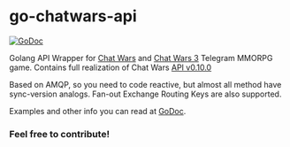 # go-chatwars-api
[![GoDoc](https://godoc.org/github.com/L11R/go-chatwars-api?status.svg)](https://godoc.org/github.com/L11R/go-chatwars-api)

Golang API Wrapper for [Chat Wars](https://t.me/chtwrsbot?start=979a3c77aed04054b0d5e282114d9555) and [Chat Wars 3](https://t.me/ChatWarsBot) Telegram MMORPG game. Contains full realization of Chat Wars [API v0.10.0](https://l11r.github.io/chatwars-api-docs/)

Based on AMQP, so you need to code reactive, but almost all method have sync-version analogs. Fan-out Exchange Routing Keys are also supported.

Examples and other info you can read at [GoDoc](https://godoc.org/github.com/L11R/go-chatwars-api).

### Feel free to contribute!
